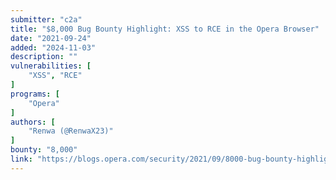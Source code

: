 ```yaml
---
submitter: "c2a"
title: "$8,000 Bug Bounty Highlight: XSS to RCE in the Opera Browser"
date: "2021-09-24"
added: "2024-11-03"
description: ""
vulnerabilities: [
    "XSS", "RCE"
]
programs: [
    "Opera"
]
authors: [
    "Renwa (@RenwaX23)"
]
bounty: "8,000"
link: "https://blogs.opera.com/security/2021/09/8000-bug-bounty-highlight-xss-to-rce-in-the-opera-browser"
---
```




